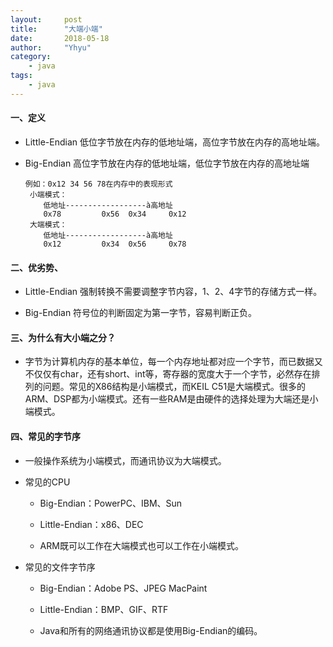 ```yaml
---
layout:     post
title:      "大端小端"
date:       2018-05-18
author:     "Yhyu"
category:   
    - java
tags:   
    - java
---
```


#### 一、定义
+ Little-Endian 低位字节放在内存的低地址端，高位字节放在内存的高地址端。

+ Big-Endian 高位字节放在内存的低地址端，低位字节放在内存的高地址端

    ```
    例如：0x12 34 56 78在内存中的表现形式
     小端模式：
        低地址------------------à高地址
        0x78         0x56  0x34     0x12
     大端模式：
        低地址------------------à高地址
        0x12         0x34  0x56     0x78
    ```
#### 二、优劣势、
+ Little-Endian 强制转换不需要调整字节内容，1、2、4字节的存储方式一样。

+ Big-Endian 符号位的判断固定为第一字节，容易判断正负。
#### 三、为什么有大小端之分？
+ 字节为计算机内存的基本单位，每一个内存地址都对应一个字节，而已数据又不仅仅有char，还有short、int等，寄存器的宽度大于一个字节，必然存在排列的问题。常见的X86结构是小端模式，而KEIL C51是大端模式。很多的ARM、DSP都为小端模式。还有一些RAM是由硬件的选择处理为大端还是小端模式。
#### 四、常见的字节序
+ 一般操作系统为小端模式，而通讯协议为大端模式。

+ 常见的CPU
    + Big-Endian：PowerPC、IBM、Sun
    
    + Little-Endian：x86、DEC
    
    + ARM既可以工作在大端模式也可以工作在小端模式。
+ 常见的文件字节序
    + Big-Endian：Adobe PS、JPEG MacPaint
    
    + Little-Endian：BMP、GIF、RTF
    
    + Java和所有的网络通讯协议都是使用Big-Endian的编码。

